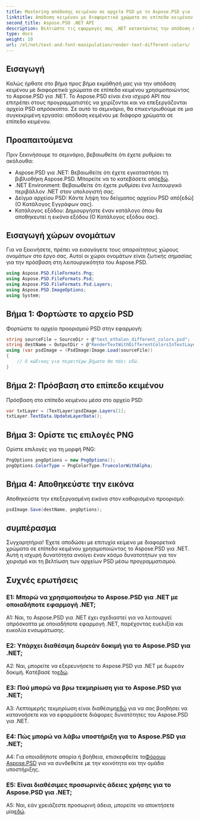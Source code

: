 ```yaml
---
title: Mastering απόδοσης κειμένου σε αρχεία PSD με το Aspose.PSD για .NET
linktitle: Απόδοση κειμένου με διαφορετικά χρώματα σε επίπεδα κειμένου
second_title: Aspose.PSD .NET API
description: Βελτιώστε τις εφαρμογές σας .NET κατακτώντας την απόδοση κειμένου με διάφορα χρώματα σε αρχεία PSD χρησιμοποιώντας το Aspose.PSD. Αυξήστε τις σχεδιαστικές σας δυνατότητες χωρίς κόπο.
type: docs
weight: 10
url: /el/net/text-and-font-manipulation/render-text-different-colors/
---
```

## Εισαγωγή
Καλώς ήρθατε στο βήμα προς βήμα εκμάθησή μας για την απόδοση κειμένου με διαφορετικά χρώματα σε επίπεδα κειμένου χρησιμοποιώντας το Aspose.PSD για .NET. Το Aspose.PSD είναι ένα ισχυρό API που επιτρέπει στους προγραμματιστές να χειρίζονται και να επεξεργάζονται αρχεία PSD απρόσκοπτα. Σε αυτό το σεμινάριο, θα επικεντρωθούμε σε μια συγκεκριμένη εργασία: απόδοση κειμένου με διάφορα χρώματα σε επίπεδα κειμένου.
## Προαπαιτούμενα
Πριν ξεκινήσουμε το σεμινάριο, βεβαιωθείτε ότι έχετε ρυθμίσει τα ακόλουθα:
-  Aspose.PSD για .NET: Βεβαιωθείτε ότι έχετε εγκαταστήσει τη βιβλιοθήκη Aspose.PSD. Μπορείτε να το κατεβάσετε από[εδώ](https://releases.aspose.com/psd/net/).
- .NET Environment: Βεβαιωθείτε ότι έχετε ρυθμίσει ένα λειτουργικό περιβάλλον .NET στον υπολογιστή σας.
-  Δείγμα αρχείου PSD: Κάντε λήψη του δείγματος αρχείου PSD από[εδώ] (Ο Κατάλογος Εγγράφων σας).
- Κατάλογος εξόδου: Δημιουργήστε έναν κατάλογο όπου θα αποθηκευτεί η εικόνα εξόδου (Ο Κατάλογος εξόδου σας).
## Εισαγωγή χώρων ονομάτων
Για να ξεκινήσετε, πρέπει να εισαγάγετε τους απαραίτητους χώρους ονομάτων στο έργο σας. Αυτοί οι χώροι ονομάτων είναι ζωτικής σημασίας για την πρόσβαση στη λειτουργικότητα του Aspose.PSD.
```csharp
using Aspose.PSD.FileFormats.Png;
using Aspose.PSD.FileFormats.Psd;
using Aspose.PSD.FileFormats.Psd.Layers;
using Aspose.PSD.ImageOptions;
using System;
```
## Βήμα 1: Φορτώστε το αρχείο PSD
Φορτώστε το αρχείο προορισμού PSD στην εφαρμογή:
```csharp
string sourceFile = SourceDir + @"text_ethalon_different_colors.psd";
string destName = OutputDir + @"RenderTextWithDifferentColorsInTextLayer_out.png";
using (var psdImage = (PsdImage)Image.Load(sourceFile))
{
    // Ο κώδικας για περαιτέρω βήματα θα πάει εδώ.
}
```
## Βήμα 2: Πρόσβαση στο επίπεδο κειμένου
Πρόσβαση στο επίπεδο κειμένου μέσα στο αρχείο PSD:
```csharp
var txtLayer = (TextLayer)psdImage.Layers[1];
txtLayer.TextData.UpdateLayerData();
```
## Βήμα 3: Ορίστε τις επιλογές PNG
Ορίστε επιλογές για τη μορφή PNG:
```csharp
PngOptions pngOptions = new PngOptions();
pngOptions.ColorType = PngColorType.TruecolorWithAlpha;
```
## Βήμα 4: Αποθηκεύστε την εικόνα
Αποθηκεύστε την επεξεργασμένη εικόνα στον καθορισμένο προορισμό:
```csharp
psdImage.Save(destName, pngOptions);
```
## συμπέρασμα

Συγχαρητήρια! Έχετε αποδώσει με επιτυχία κείμενο με διαφορετικά χρώματα σε επίπεδα κειμένου χρησιμοποιώντας το Aspose.PSD για .NET. Αυτή η ισχυρή δυνατότητα ανοίγει έναν κόσμο δυνατοτήτων για τον χειρισμό και τη βελτίωση των αρχείων PSD μέσω προγραμματισμού.

## Συχνές ερωτήσεις

### Ε1: Μπορώ να χρησιμοποιήσω το Aspose.PSD για .NET με οποιαδήποτε εφαρμογή .NET;

A1: Ναι, το Aspose.PSD για .NET έχει σχεδιαστεί για να λειτουργεί απρόσκοπτα με οποιαδήποτε εφαρμογή .NET, παρέχοντας ευελιξία και ευκολία ενσωμάτωσης.

### Ε2: Υπάρχει διαθέσιμη δωρεάν δοκιμή για το Aspose.PSD για .NET;

 A2: Ναι, μπορείτε να εξερευνήσετε το Aspose.PSD για .NET με δωρεάν δοκιμή. Κατέβασέ το[εδώ](https://releases.aspose.com/).

### Ε3: Πού μπορώ να βρω τεκμηρίωση για το Aspose.PSD για .NET;

 A3: Λεπτομερής τεκμηρίωση είναι διαθέσιμη[εδώ](https://reference.aspose.com/psd/net/) για να σας βοηθήσει να κατανοήσετε και να εφαρμόσετε διάφορες δυνατότητες του Aspose.PSD για .NET.

### Ε4: Πώς μπορώ να λάβω υποστήριξη για το Aspose.PSD για .NET;

 A4: Για οποιαδήποτε απορία ή βοήθεια, επισκεφθείτε το[Φόρουμ Aspose.PSD](https://forum.aspose.com/c/psd/34) για να συνδεθείτε με την κοινότητα και την ομάδα υποστήριξης.

### Ε5: Είναι διαθέσιμες προσωρινές άδειες χρήσης για το Aspose.PSD για .NET;

 A5: Ναι, εάν χρειάζεστε προσωρινή άδεια, μπορείτε να αποκτήσετε μία[εδώ](https://purchase.aspose.com/temporary-license/).